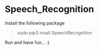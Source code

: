 # Speech_Recognition

Install the following package
> sudo pip3 insall SpeechRecognition

Run and have fun... :)
